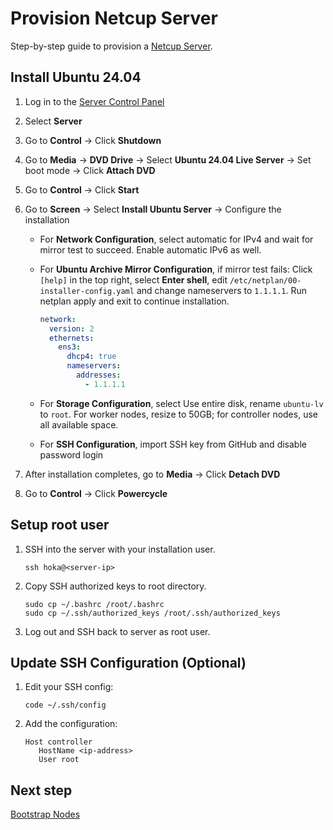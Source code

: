 # Provision Netcup Server

Step-by-step guide to provision a [Netcup Server](https://www.netcup.com/en/).

## Install Ubuntu 24.04

1. Log in to the [Server Control Panel](https://www.servercontrolpanel.de/)
2. Select **Server**
3. Go to **Control** -> Click **Shutdown**
4. Go to **Media** -> **DVD Drive** -> Select **Ubuntu 24.04 Live Server** ->
   Set boot mode -> Click **Attach DVD**
5. Go to **Control** -> Click **Start**
6. Go to **Screen** -> Select **Install Ubuntu Server** -> Configure the
   installation

   - For **Network Configuration**, select automatic for IPv4 and wait for
     mirror test to succeed. Enable automatic IPv6 as well.
   - For **Ubuntu Archive Mirror Configuration**, if mirror test fails: Click
     `[help]` in the top right, select **Enter shell**, edit
     `/etc/netplan/00-installer-config.yaml` and change nameservers to
     `1.1.1.1`. Run netplan apply and exit to continue installation.

     ```yaml
     network:
       version: 2
       ethernets:
         ens3:
           dhcp4: true
           nameservers:
             addresses:
               - 1.1.1.1
     ```

   - For **Storage Configuration**, select Use entire disk, rename `ubuntu-lv`
     to `root`. For worker nodes, resize to 50GB; for controller nodes, use all
     available space.
   - For **SSH Configuration**, import SSH key from GitHub and disable password
     login

7. After installation completes, go to **Media** -> Click **Detach DVD**
8. Go to **Control** -> Click **Powercycle**

## Setup root user

1. SSH into the server with your installation user.

   ```shell
   ssh hoka@<server-ip>
   ```

2. Copy SSH authorized keys to root directory.

   ```shell
   sudo cp ~/.bashrc /root/.bashrc
   sudo cp ~/.ssh/authorized_keys /root/.ssh/authorized_keys
   ```

3. Log out and SSH back to server as root user.

## Update SSH Configuration (Optional)

1. Edit your SSH config:

   ```shell
   code ~/.ssh/config
   ```

2. Add the configuration:

   ```
   Host controller
      HostName <ip-address>
      User root
   ```

## Next step

[Bootstrap Nodes](./bootstrap-nodes.md)
